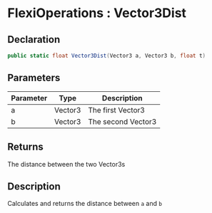 # FlexiOperations : Vector3Dist
## Declaration
```cs
public static float Vector3Dist(Vector3 a, Vector3 b, float t)
```

## Parameters
| Parameter | Type | Description |
| - | - | - |
| a | Vector3 | The first Vector3 |
| b | Vector3 | The second Vector3 |

## Returns
The distance between the two Vector3s

## Description
Calculates and returns the distance between `a` and `b`
